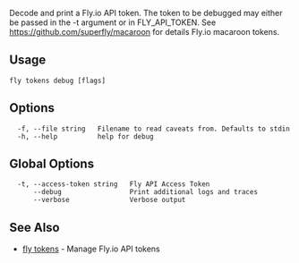 Decode and print a Fly.io API token. The token to be
				debugged may either be passed in the -t argument or in FLY_API_TOKEN.
				See https://github.com/superfly/macaroon for details Fly.io macaroon
				tokens.

## Usage
~~~
fly tokens debug [flags]
~~~

## Options

~~~
  -f, --file string   Filename to read caveats from. Defaults to stdin
  -h, --help          help for debug
~~~

## Global Options

~~~
  -t, --access-token string   Fly API Access Token
      --debug                 Print additional logs and traces
      --verbose               Verbose output
~~~

## See Also

* [fly tokens](/docs/flyctl/fly-tokens/)	 - Manage Fly.io API tokens

